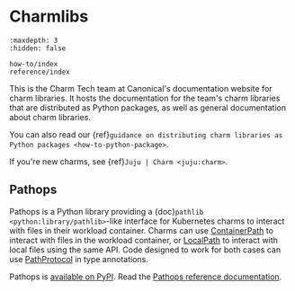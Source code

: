 # Charmlibs

```{toctree}
:maxdepth: 3
:hidden: false

how-to/index
reference/index
```

This is the Charm Tech team at Canonical's documentation website for charm libraries.
It hosts the documentation for the team's charm libraries that are distributed as Python packages,
as well as general documentation about charm libraries.

You can also read our {ref}`guidance on distributing charm libraries as Python packages <how-to-python-package>`.

If you're new charms, see {ref}`Juju | Charm <juju:charm>`.

## Pathops

Pathops is a Python library providing
a {doc}`pathlib <python:library/pathlib>`-like interface
for Kubernetes charms
to interact with files in their workload container.
Charms can use [ContainerPath](pathops.ContainerPath) to interact with files in the workload container,
or [LocalPath](pathops.LocalPath) to interact with local files using the same API.
Code designed to work for both cases can use [PathProtocol](pathops.PathProtocol) in type annotations.

Pathops is [available on PyPI](https://pypi.org/project/charmlibs-pathops). Read the [Pathops reference documentation](pathops).
